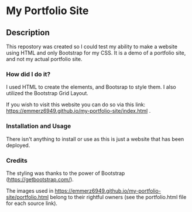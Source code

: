# My Portfolio Site

## Description

This repostory was created so I could test my ability to make a website using HTML and only Bootstrap for my CSS. It is a demo of a portfolio site, and not my actual portfolio site.



### How did I do it?

I used HTML to create the elements, and Bootsrap to style them. I also utilized the Bootstrap Grid Layout.

If you wish to visit this website you can do so via this link: https://emmerz6949.github.io/my-portfolio-site/index.html .



### Installation and Usage

There isn't anything to install or use as this is just a website that has been deployed.



### Credits

The styling was thanks to the power of Bootstrap (https://getbootstrap.com/).

The images used in https://emmerz6949.github.io/my-portfolio-site/portfolio.html belong to their rightful owners (see the portfolio.html file for each source link).
